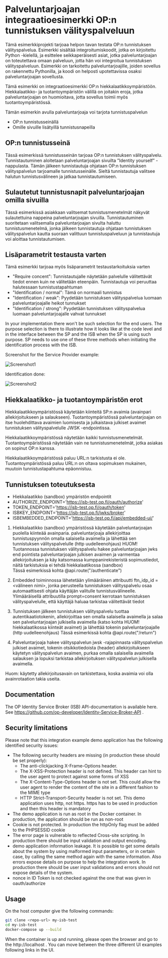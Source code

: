 # Palveluntarjoajan integraatioesimerkki OP:n tunnistuksen välityspalveluun

Tämä esimerkkiprojekti tarjoaa helpon tavan testata OP:n tunnistuksen välityspalvelua. Esimerkki sisältää integroitumiskoodit, jotka on kirjoitettu Python -kielellä, ja esittelee seikkaperäisesti asiat, jotka palveluntarjoajan on toteutettava omaan palveluun, jotta hän voi integroitua tunnistuksen välityspalveluun. Esimerkki on tarkoitettu palveluntarjoajille, joiden sovellus on rakennettu Pythonilla, ja koodi on helposti upotettavissa osaksi palveluntarjoajan sovellusta.

Tämä esimerkki on integraatioesimerkki OP:n hiekkalaatikkoympäristöön. Hiekkalaatikko- ja tuotantoympäristön välillä on joitakin eroja, jotka palveluntarjoajan on huomioitava, jotta sovellus toimii myös tuotantoympäristössä.

Tämän esimerkin avulla palveluntarjoaja voi tarjota tunnistuspalvelun

- OP:n tunnistusseinällä
- Omille sivuille lisätyillä tunnistusnapeilla

## OP:n tunnistusseinä

Tässä esimerkissä tunnistusseinän tarjoaa OP:n tunnistuksen välityspalvelu. Tunnistautuminen aloitetaan palveluntarjoajan sivuilta ”Identity yourself” -nappulasta. Tämän jälkeen tunnistautuja ohjataan OP:n tunnistuksen välityspalvelun tarjoamalle tunnistusseinälle. Sieltä tunnistautuja valitsee halutun tunnistusvälineen ja jatkaa tunnistautumiseen.

## Sulautetut tunnistusnapit palveluntarjoajan omilla sivuilla

Tässä esimerkissä asiakkaan valitsemat tunnistusmenetelmät näkyvät sulautettuina nappeina palveluntarjoajan sivuilla. Tunnistautuminen suoritetaan valitsemalla palveluntarjoajan sivulta haluttu tunnistusmenetelmä, jonka jälkeen tunnistautuja ohjataan tunnistuksen välityspalvelun kautta suoraan valittuun tunnistuspalveluun ja tunnistautuja voi aloittaa tunnistautumisen.

## Lisäparametrit testausta varten

Tämä esimerkki tarjoaa myös lisäparametrit testaustarkoituksia varten

- "Require concent": Tunnistautujalle näytetään palvelulle välitettävät tiedot ennen kuin ne välitetään eteenpäin. Tunnistautuja voi peruuttaa halutessaan tunnistustapahtuman
- "Identification / normal": Tämä on normaali tunnistus
- "Identification / weak": Pyydetään tunnistuksen välityspalvelua luomaan palveluntarjoajalle heikot tunnukset 
- "Identification / strong": Pyydetään tunnistuksen välityspalvelua luomaan palveluntarjoajalle vahvat tunnukset

In your implementation there won't be such selection for the end users. The purpose selection is there to illustrate how it looks like at the code level and in the interface between the SP and the ISB when the SP is using such purpose. SP needs to use one of these three methods when initiating the identification process with the ISB.

Screenshot for the Service Provider example:

![Screenshot1](images/screenshot1.png)

Identification done:

![Screenshot2](images/screenshot2.png)

## Hiekkalaatikko- ja tuotantoympäristön erot

Hiekkalaatikkoympäristössä käytetään kiinteitä SP:n avaimia (avainpari allekirjoitukseen ja salaukseen). Tuotantoympäristössä palveluntarjoajan on itse huolehdittava avaimien luomisesta ja julkaistava julkiset avaimet tunnistuksen välityspalvelulle JWSK -endpointissa.

Hiekkalaatikkoympäristössä näytetään kaikki tunnistusmenetelmät. Tuotantoympäristössä näytetään vain ne tunnistusmenetelmät, jotka asiakas on sopinut OP:n kanssa. 

Hiekkalaatikkoympäristössä paluu URL:n tarkistusta ei ole. Tuotantoympäristössä paluu URL:n on oltava sopimuksen mukainen, muutoin tunnistustapahtuma epäonnistuu.

## Tunnistuksen toteutuksesta

- Hiekkalaatikko (sandbox) ympäristön endpointit
- AUTHORIZE_ENDPOINT='https://isb-test.op.fi/oauth/authorize'
- TOKEN_ENDPOINT='https://isb-test.op.fi/oauth/token'
- ISBKEY_ENDPOINT='https://isb-test.op.fi/jwks/broker'
- ISBEMBEDDED_ENDPOINT='https://isb-test.op.fi/api/embedded-ui/'

1) Hiekkalaatikko (sandbox) ympäristössä käytetään palveluntarjoajan puolella kiinteää avainparia. palveluntarjoaja allekirjoittaa tunnistuspyynnön omalla salaisella avaimella ja lähettää sen tunnistuksen välityspalvelulle (http uudelleenohjaus)
HUOM! Tuotannossa tunnistuksen välityspalvelu hakee palveluntarjoajan jwks end pointista palveluntarjoajan julkisen avaimen ja varmentaa allekirjoituksen ja käy katsomassa kumppanirekisteristä sopimustiedot, näitä tarkistuksia ei tehdä hiekkalaatikossa (sandbox)  
Tässä esimerkissä kohta @api.route("/authenticate")

2) Embedded toiminnossa lähetetään ylimääräinen attribuutti ftn_idp_id = <välineen nimi>, jonka perusteella tunnistuksen välityspalvelu osaa automaattisesti ohjata käyttäjän valitulle tunnistusvälineelle. Ylimääräisellä attribuutilla prompt=consent kerrotaan tunnistuksen välityspalvelulle, että käyttäjä haluaa tarkistaa välitettävät tiedot

3) Tunnistuksen jälkeen tunnistuksen välityspalvelu tuottaa autentikaatiotokenin, allekirjoittaa sen omalla salaisella avaimella ja salaa sen palveluntarjoajan julkisella avaimella (katso kohta HUOM! hiekkalaatikossa kiinteät avaimet) ja lähettää tokenin palveluntarjoajalle (http uudelleenohjaus)
Tässä esimerkissä kohta @api.route("/return")

4) Palveluntarjoaja hakee välityspalvelun jwsk -rajapinnasta välityspalvelun julkiset avaimet, tokenin otsikkotiedoista (header) allekirjoitukseen käytetyn välityspalvelun avaimen, purkaa omalla salaisella avaimella salauksen ja lopuksi tarkistaa allekirjoituksen välityspalvelun julkisella avaimella. 

Huom: käytetty allekirjoitusavain on tarkistettava, koska avaimia voi olla avainrotaation takia useita.

## Documentation

The OP Identity Service Broker (ISB) API-documentation is available here. See https://github.com/op-developer/Identity-Service-Broker-API .

## Security limitations

Please note that this integration example demo application has the following identified security issues:
- The following security headers are missing (in production these should be set properly):
    - The anti-clickjacking X-Frame-Options header.
    - The X-XSS-Protection header is not defined. This header can hint to the user agent to protect against some forms of XSS
    - The X-Content-Type-Options header is not set. This could allow the user agent to render the content of the site in a different fashion to the MIME type
    - HTTP Strict-Transport-Security header is not set. This demo application uses http, not https. https has to be used in production and then this header is mandatory
- The demo application is run as root in the Docker container. In production, the application should be run as non-root
- Cookie is not protected. In production the httpOnly flag must be added to the PHPSESSID cookie
- The error page is vulnerable to reflected Cross-site scripting. In production there should be input validation and output encoding.
- demo application information leakage. It is possible to get some details about the system by using malformed input parameters, or in certain case, by calling the same method again with the same information. Also errors expose details on purpose to help the integration work. In production there should be user input validations and errors should not expose details of the system.
- nonce in ID Token is not checked against the one that was given in oauth/authorize

## Usage

On the host computer give the following commands:

```bash
git clone <repo-url> my-isb-test
cd my-isb-test
docker-compose up --build
```

When the container is up and running, please open the browser and go to the http://localhost . You can move between the three different UI examples following links in the UI.
